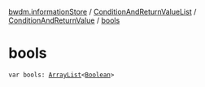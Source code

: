 [bwdm.informationStore](../../index.md) / [ConditionAndReturnValueList](../index.md) / [ConditionAndReturnValue](index.md) / [bools](./bools.md)

# bools

`var bools: `[`ArrayList`](http://docs.oracle.com/javase/6/docs/api/java/util/ArrayList.html)`<`[`Boolean`](https://kotlinlang.org/api/latest/jvm/stdlib/kotlin/-boolean/index.html)`>`
